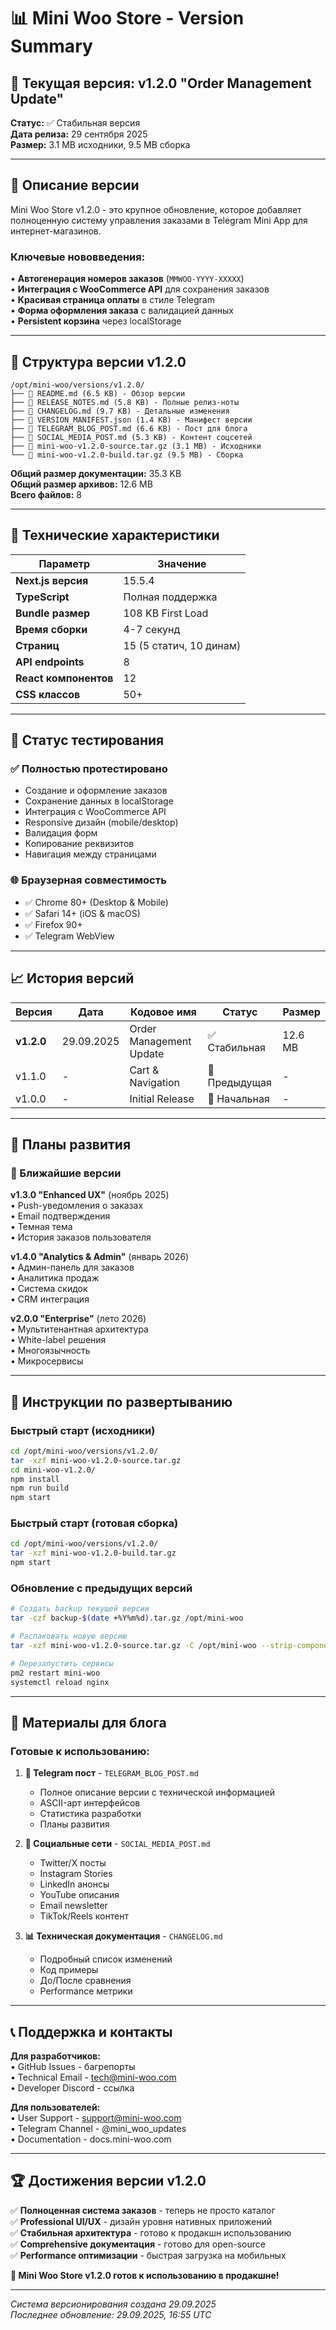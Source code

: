 # 📊 Mini Woo Store - Version Summary

## 📌 Текущая версия: v1.2.0 "Order Management Update"

**Статус:** ✅ Стабильная версия  
**Дата релиза:** 29 сентября 2025  
**Размер:** 3.1 MB исходники, 9.5 MB сборка  

---

## 🎯 Описание версии

Mini Woo Store v1.2.0 - это крупное обновление, которое добавляет полноценную систему управления заказами в Telegram Mini App для интернет-магазинов.

### Ключевые нововведения:
• **Автогенерация номеров заказов** (`MMWOO-YYYY-XXXXX`)  
• **Интеграция с WooCommerce API** для сохранения заказов  
• **Красивая страница оплаты** в стиле Telegram  
• **Форма оформления заказа** с валидацией данных  
• **Persistent корзина** через localStorage  

---

## 📁 Структура версии v1.2.0

```
/opt/mini-woo/versions/v1.2.0/
├── 📄 README.md (6.5 KB) - Обзор версии
├── 📄 RELEASE_NOTES.md (5.8 KB) - Полные релиз-ноты  
├── 📄 CHANGELOG.md (9.7 KB) - Детальные изменения
├── 📄 VERSION_MANIFEST.json (1.4 KB) - Манифест версии
├── 📄 TELEGRAM_BLOG_POST.md (6.6 KB) - Пост для блога
├── 📄 SOCIAL_MEDIA_POST.md (5.3 KB) - Контент соцсетей
├── 💾 mini-woo-v1.2.0-source.tar.gz (3.1 MB) - Исходники
└── 💾 mini-woo-v1.2.0-build.tar.gz (9.5 MB) - Сборка
```

**Общий размер документации:** 35.3 KB  
**Общий размер архивов:** 12.6 MB  
**Всего файлов:** 8  

---

## 🔧 Технические характеристики

| Параметр | Значение |
|----------|----------|
| **Next.js версия** | 15.5.4 |
| **TypeScript** | Полная поддержка |
| **Bundle размер** | 108 KB First Load |
| **Время сборки** | 4-7 секунд |
| **Страниц** | 15 (5 статич, 10 динам) |
| **API endpoints** | 8 |
| **React компонентов** | 12 |
| **CSS классов** | 50+ |

---

## 🧪 Статус тестирования

### ✅ Полностью протестировано
- Создание и оформление заказов
- Сохранение данных в localStorage  
- Интеграция с WooCommerce API
- Responsive дизайн (mobile/desktop)
- Валидация форм
- Копирование реквизитов
- Навигация между страницами

### 🌐 Браузерная совместимость  
- ✅ Chrome 80+ (Desktop & Mobile)
- ✅ Safari 14+ (iOS & macOS)  
- ✅ Firefox 90+
- ✅ Telegram WebView

---

## 📈 История версий

| Версия | Дата | Кодовое имя | Статус | Размер |
|--------|------|-------------|--------|--------|
| **v1.2.0** | 29.09.2025 | Order Management Update | ✅ Стабильная | 12.6 MB |
| v1.1.0 | - | Cart & Navigation | 📝 Предыдущая | - |
| v1.0.0 | - | Initial Release | 📝 Начальная | - |

---

## 🚀 Планы развития

### 📅 Ближайшие версии

**v1.3.0 "Enhanced UX"** (ноябрь 2025)  
• Push-уведомления о заказах  
• Email подтверждения  
• Темная тема  
• История заказов пользователя  

**v1.4.0 "Analytics & Admin"** (январь 2026)  
• Админ-панель для заказов  
• Аналитика продаж  
• Система скидок  
• CRM интеграция  

**v2.0.0 "Enterprise"** (лето 2026)  
• Мультитенантная архитектура  
• White-label решения  
• Многоязычность  
• Микросервисы  

---

## 💾 Инструкции по развертыванию

### Быстрый старт (исходники)
```bash
cd /opt/mini-woo/versions/v1.2.0/
tar -xzf mini-woo-v1.2.0-source.tar.gz
cd mini-woo-v1.2.0/
npm install
npm run build
npm start
```

### Быстрый старт (готовая сборка)
```bash
cd /opt/mini-woo/versions/v1.2.0/  
tar -xzf mini-woo-v1.2.0-build.tar.gz
npm start
```

### Обновление с предыдущих версий
```bash  
# Создать backup текущей версии
tar -czf backup-$(date +%Y%m%d).tar.gz /opt/mini-woo

# Распаковать новую версию
tar -xzf mini-woo-v1.2.0-source.tar.gz -C /opt/mini-woo --strip-components=1

# Перезапустить сервисы
pm2 restart mini-woo
systemctl reload nginx
```

---

## 🎯 Материалы для блога

### Готовые к использованию:

1. **📱 Telegram пост** - `TELEGRAM_BLOG_POST.md`
   - Полное описание версии с технической информацией
   - ASCII-арт интерфейсов  
   - Статистика разработки
   - Планы развития

2. **📄 Социальные сети** - `SOCIAL_MEDIA_POST.md`  
   - Twitter/X посты
   - Instagram Stories
   - LinkedIn анонсы
   - YouTube описания
   - Email newsletter
   - TikTok/Reels контент

3. **📊 Техническая документация** - `CHANGELOG.md`
   - Подробный список изменений
   - Код примеры
   - До/После сравнения
   - Performance метрики

---

## 📞 Поддержка и контакты

**Для разработчиков:**  
• GitHub Issues - багрепорты  
• Technical Email - tech@mini-woo.com  
• Developer Discord - ссылка  

**Для пользователей:**  
• User Support - support@mini-woo.com  
• Telegram Channel - @mini_woo_updates  
• Documentation - docs.mini-woo.com  

---

## 🏆 Достижения версии v1.2.0

✅ **Полноценная система заказов** - теперь не просто каталог  
✅ **Professional UI/UX** - дизайн уровня нативных приложений  
✅ **Стабильная архитектура** - готово к продакшн использованию  
✅ **Comprehensive документация** - готово для open-source  
✅ **Performance оптимизации** - быстрая загрузка на мобильных  

**🎉 Mini Woo Store v1.2.0 готов к использованию в продакшне!**

---

*Система версионирования создана 29.09.2025*  
*Последнее обновление: 29.09.2025, 16:55 UTC*
